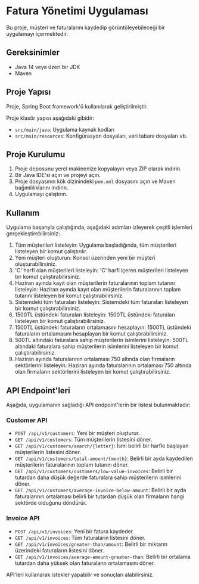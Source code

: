 #  Fatura Yönetimi Uygulaması

Bu proje, müşteri ve faturalarını kaydedip görüntüleyebileceği bir uygulamayı içermektedir.

## Gereksinimler

- Java 14 veya üzeri bir JDK
- Maven

## Proje Yapısı

Proje, Spring Boot framework'ü kullanılarak geliştirilmiştir.

Proje klasör yapısı aşağıdaki gibidir:

- `src/main/java`: Uygulama kaynak kodları
- `src/main/resources`: Konfigürasyon dosyaları, veri tabanı dosyaları vb.

## Proje Kurulumu

1. Proje deposunu yerel makinenize kopyalayın veya ZIP olarak indirin.
2. Bir Java IDE'si açın ve projeyi açın.
3. Proje dosyasının kök dizinindeki `pom.xml` dosyasını açın ve Maven bağımlılıklarını indirin.
4. Uygulamayı çalıştırın.

## Kullanım

Uygulama başarıyla çalıştığında, aşağıdaki adımları izleyerek çeşitli işlemleri gerçekleştirebilirsiniz:

1. Tüm müşterileri listeleyin: Uygulama başladığında, tüm müşterileri listeleyen bir komut çalıştırılır.
2. Yeni müşteri oluşturun: Konsol üzerinden yeni bir müşteri oluşturabilirsiniz.
3. 'C' harfi olan müşterileri listeleyin: 'C' harfi içeren müşterileri listeleyen bir komut çalıştırabilirsiniz.
4. Haziran ayında kayıt olan müşterilerin faturalarının toplam tutarını listeleyin: Haziran ayında kayıt olan müşterilerin faturalarının toplam tutarını listeleyen bir komut çalıştırabilirsiniz.
5. Sistemdeki tüm faturaları listeleyin: Sistemdeki tüm faturaları listeleyen bir komut çalıştırabilirsiniz.
6. 1500TL üstündeki faturaları listeleyin: 1500TL üstündeki faturaları listeleyen bir komut çalıştırabilirsiniz.
7. 1500TL üstündeki faturaların ortalamasını hesaplayın: 1500TL üstündeki faturaların ortalamasını hesaplayan bir komut çalıştırabilirsiniz.
8. 500TL altındaki faturalara sahip müşterilerin isimlerini listeleyin: 500TL altındaki faturalara sahip müşterilerin isimlerini listeleyen bir komut çalıştırabilirsiniz.
9. Haziran ayında faturalarının ortalaması 750 altında olan firmaların sektörlerini listeleyin: Haziran ayında faturalarının ortalaması 750 altında olan firmaların sektörlerini listeleyen bir komut çalıştırabilirsiniz.

## API Endpoint'leri

Aşağıda, uygulamanın sağladığı API endpoint'lerin bir listesi bulunmaktadır:

### Customer API

- `POST /api/v1/customers`: Yeni bir müşteri oluşturur.
- `GET /api/v1/customers`: Tüm müşterilerin listesini döner.
- `GET /api/v1/customers/search/{letter}`: İsmi belirli bir harfle başlayan müşterilerin listesini döner.
- `GET /api/v1/customers/total-amount/{month}`: Belirli bir ayda kaydedilen müşterilerin faturalarının toplam tutarını döner.
- `GET /api/v1/customers/customers/low-value-invoices`: Belirli bir tutardan daha düşük değerde faturalara sahip müşterilerin isimlerini döner.
- `GET /api/v1/customers/average-invoice-below-amount`: Belirli bir ayda faturalarının ortalaması belirli bir tutardan düşük olan firmaların hangi sektörde olduğunu döndürür.

### Invoice API

- `POST /api/v1/invoices`: Yeni bir fatura kaydeder.
- `GET /api/v1/invoices`: Tüm faturaların listesini döner.
- `GET /api/v1/invoices/greater-than/amount`: Belirli bir miktarın üzerindeki faturaların listesini döner.
- `GET /api/v1/invoices/average-amount-greater-than`: Belirli bir ortalama tutardan daha yüksek olan faturaların ortalamasını döner.

API'leri kullanarak istekler yapabilir ve sonuçları alabilirsiniz.